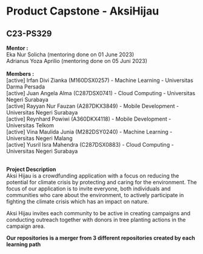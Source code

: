 # Product Capstone - AksiHijau

## **C23-PS329**

**Mentor :**   
Eka Nur Solicha (mentoring done on 01 June 2023)<br>
Adrianus Yoza Aprilio (mentoring done on 05 Juni 2023)<br>
<br>**Members :**<br> 
[active] Irfan Divi Zianka (M160DSX0257) - Machine Learning - Universitas Darma Persada<br>
[active] Juan Angela Alma (C287DSX0741) - Cloud Computing - Universitas Negeri Surabaya<br>
[active] Rayyan Nur Fauzan (A287DKX3849) - Mobile Development - Universitas Negeri Surabaya<br>
[active] Reynhard Powiwi (A360DKX4118) - Mobile Development - Universitas Telkom<br>
[active] Vina Maulida Junia (M282DSY0240) - Machine Learning - Universitas Negeri Malang<br>
[active] Yusril Isra Mahendra (C287DSX0883) - Cloud Computing - Universitas Negeri Surabaya<br>


<br>**Project Description**<br>
Aksi Hijau is a crowdfunding application with a focus on reducing the potential for climate crisis by protecting and caring for the environment. The focus of our application is to invite everyone, both individuals and communities who care about the environment, to actively participate in fighting the climate crisis which has an impact on nature. 

Aksi Hijau invites each community to be active in creating campaigns and conducting outreach together with donors in tree planting actions in the campaign area.

**Our repositories is a merger from 3 different repositories created by each learning path**
<!--

**Here are some ideas to get you started:**

🙋‍♀️ A short introduction - what is your organization all about?
🌈 Contribution guidelines - how can the community get involved?
👩‍💻 Useful resources - where can the community find your docs? Is there anything else the community should know?
🍿 Fun facts - what does your team eat for breakfast?
🧙 Remember, you can do mighty things with the power of [Markdown](https://docs.github.com/github/writing-on-github/getting-started-with-writing-and-formatting-on-github/basic-writing-and-formatting-syntax)
-->
